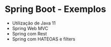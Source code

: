 # Spring Boot - Exemplos
- Utilização de Java 11
- Spring Web MVC
- Spring com Rest
- Spring com HATEOAS e filters
